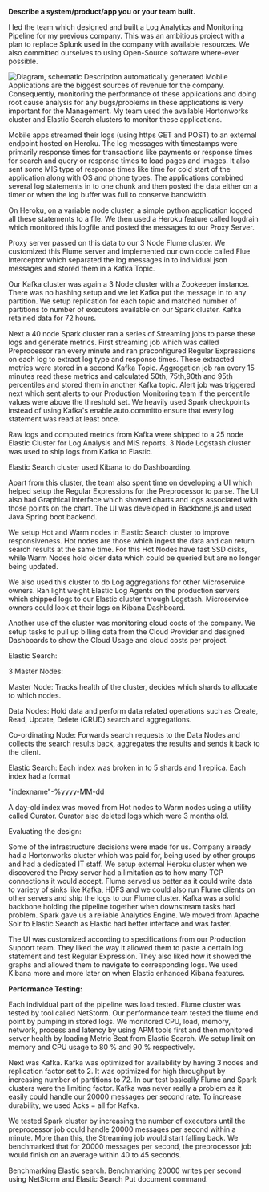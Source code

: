 **Describe a system/product/app you or your team built.**

I led the team which designed and built a Log Analytics and Monitoring Pipeline for my previous company. This was an ambitious project with a plan to replace Splunk used in the company with available resources. We also committed ourselves to using Open-Source software where-ever possible.

![Diagram, schematic Description automatically
generated](MonitoringPipelineDesign.png)
Mobile Applications are the biggest sources of revenue for the company. Consequently, monitoring the performance of these applications and doing root cause analysis for any bugs/problems in these applications is very important for the Management. My team used the available Hortonworks cluster and Elastic Search clusters to monitor these applications.

Mobile apps streamed their logs (using https GET and POST) to an external endpoint hosted on Heroku. The log messages with timestamps were primarily response times for transactions like payments or response times for search and query or response times to load pages and images. It also sent some MIS type of response times like time for cold start of the application along with OS and phone types. The applications combined several log statements in to one chunk and then posted the data either on a timer or when the log buffer was full to conserve bandwidth.

On Heroku, on a variable node cluster, a simple python application logged all these statements to a file. We then used a Heroku feature called logdrain which monitored this logfile and posted the messages to our Proxy Server.

Proxy server passed on this data to our 3 Node Flume cluster. We customized this Flume server and implemented our own code called Flue Interceptor which separated the log messages in to individual json messages and stored them in a Kafka Topic.

Our Kafka cluster was again a 3 Node cluster with a Zookeeper instance. There was no hashing setup and we let Kafka put the message in to any partition. We setup replication for each topic and matched number of partitions to number of executors available on our Spark cluster. Kafka retained data for 72 hours.

Next a 40 node Spark cluster ran a series of Streaming jobs to parse these logs and generate metrics. First streaming job which was called Preprocessor ran every minute and ran preconfigured Regular Expressions on each log to extract log type and response times. These extracted metrics were stored in a second Kafka Topic. Aggregation job ran every 15 minutes read these metrics and calculated 50th, 75th,90th and 95th percentiles and stored them in another Kafka topic. Alert job was triggered next which sent alerts to our Production Monitoring team if the percentile values were above the threshold set. We heavily used Spark checkpoints instead of using Kafka&#39;s enable.auto.committo ensure that every log statement was read at least once.

Raw logs and computed metrics from Kafka were shipped to a 25 node Elastic Cluster for Log Analysis and MIS reports. 3 Node Logstash cluster was used to ship logs from Kafka to Elastic.

Elastic Search cluster used Kibana to do Dashboarding.

Apart from this cluster, the team also spent time on developing a UI which helped setup the Regular Expressions for the Preprocessor to parse. The UI also had Graphical Interface which showed charts and logs associated with those points on the chart. The UI was developed in Backbone.js and used Java Spring boot backend.

We setup Hot and Warm nodes in Elastic Search cluster to improve responsiveness. Hot nodes are those which ingest the data and can return search results at the same time. For this Hot Nodes have fast SSD disks, while Warm Nodes hold older data which could be queried but are no longer being updated.

We also used this cluster to do Log aggregations for other Microservice owners. Ran light weight Elastic Log Agents on the production servers which shipped logs to our Elastic cluster through Logstash. Microservice owners could look at their logs on Kibana Dashboard.

Another use of the cluster was monitoring cloud costs of the company. We setup tasks to pull up billing data from the Cloud Provider and designed Dashboards to show the Cloud Usage and cloud costs per project.

Elastic Search:

3 Master Nodes:

Master Node: Tracks health of the cluster, decides which shards to allocate to which nodes.

Data Nodes: Hold data and perform data related operations such as Create, Read, Update, Delete (CRUD) search and aggregations.

Co-ordinating Node: Forwards search requests to the Data Nodes and collects the search results back, aggregates the results and sends it back to the client.

Elastic Search: Each index was broken in to 5 shards and 1 replica. Each index had a format

&quot;indexname&quot;-%yyyy-MM-dd

A day-old index was moved from Hot nodes to Warm nodes using a utility called Curator. Curator also deleted logs which were 3 months old.

Evaluating the design:

Some of the infrastructure decisions were made for us. Company already had a Hortonworks cluster which was paid for, being used by other groups and had a dedicated IT staff. We setup external Heroku cluster when we discovered the Proxy server had a limitation as to how many TCP connections it would accept. Flume served us better as it could write data to variety of sinks like Kafka, HDFS and we could also run Flume clients on other servers and ship the logs to our Flume cluster. Kafka was a solid backbone holding the pipeline together when downstream tasks had problem. Spark gave us a reliable Analytics Engine. We moved from Apache Solr to Elastic Search as Elastic had better interface and was faster.

The UI was customized according to specifications from our Production Support team. They liked the way it allowed them to paste a certain log statement and test Regular Expression. They also liked how it showed the graphs and allowed them to navigate to corresponding logs. We used Kibana more and more later on when Elastic enhanced Kibana features.

**Performance Testing:**

Each individual part of the pipeline was load tested. Flume cluster was tested by tool called NetStorm. Our performance team tested the flume end point by pumping in stored logs. We monitored CPU, load, memory, network, process and latency by using APM tools first and then monitored server health by loading Metric Beat from Elastic Search. We setup limit on memory and CPU usage to 80 % and 90 % respectively.

Next was Kafka. Kafka was optimized for availability by having 3 nodes and replication factor set to 2. It was optimized for high throughput by increasing number of partitions to 72. In our test basically Flume and Spark clusters were the limiting factor. Kafka was never really a problem as it easily could handle our 20000 messages per second rate. To increase durability, we used Acks = all for Kafka.

We tested Spark cluster by increasing the number of executors until the preprocessor job could handle 20000 messages per second within a minute. More than this, the Streaming job would start falling back. We benchmarked that for 20000 messages per second, the preprocessor job would finish on an average within 40 to 45 seconds.

Benchmarking Elastic search. Benchmarking 20000 writes per second using NetStorm and Elastic Search Put document command.
